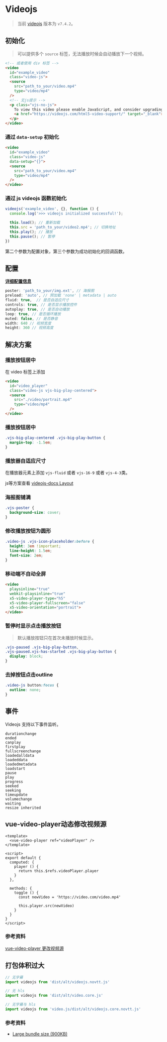 # Videojs

> 当前 [videojs](https://github.com/videojs/video.js) 版本为 `v7.4.2`。

## 初始化

> 可以提供多个 `source` 标签，无法播放时候会自动播放下一个视频。

``` html
<!-- 或者使用 div 标签 -->
<video 
  id="example_video" 
  class="video-js">
  <source 
    src="path_to_your/video.mp4" 
    type="video/mp4" 
  />
  <!-- 无js提示 -->
  <p class="vjs-no-js">
    To view this video please enable JavaScript, and consider upgrading to a web browser that
    <a href="https://videojs.com/html5-video-support/" target="_blank">supports HTML5 video</a>
  </p>
</video>
```

### 通过 `data-setup` 初始化

``` html
<video 
  id="example_video" 
  class="video-js" 
  data-setup="{}">
  <source 
    src="path_to_your/video.mp4" 
    type="video/mp4" 
  />
</video>
```

### 通过 js **videojs** 函数初始化

``` js
videojs('example_video', {}, function () {
  console.log('>>> videojs initialized successful!');

  this.load(); // 重新加载
  this.src = 'path_to_your/video2.mp4'; // 切换地址
  this.play(); // 播放
  this.pause(); // 暂停
})
```

第二个参数为配置对象，第三个参数为成功初始化的回调函数。

## 配置

[**详细配置信息**](https://docs.videojs.com/tutorial-options.html)

``` js
poster: 'path_to_your/img.ext', // 海报图
preload: 'auto', // 预加载 'none' | metadata | auto
fluid: true,  // 是否自适应尺寸
controls: true, // 是否显示播放控件
autoplay: true, // 是否自动播放
loop: true, // 是否循环播放
muted: false, // 是否静音
width: 640 // 视频宽度
height: 360 // 视频高度
```

## 解决方案

### 播放按钮居中

在 video 标签上添加

``` html
<video 
  id="video_player" 
  class="video-js vjs-big-play-centered">
  <source 
    src="./video/portrait.mp4" 
    type="video/mp4" 
  />
</video>
```

### 播放按钮居中

``` css
.vjs-big-play-centered .vjs-big-play-button {
  margin-top: -1.5em;
}
```

### 播放器自适应尺寸

在播放器元素上添加 `vjs-fluid` 或者 `vjs-16-9` 或者 `vjs-4-3`类。

js等方案查看 [videojs-docs Layout](https://docs.videojs.com/tutorial-layout.html)

### 海报图铺满

``` css
.vjs-poster {
  background-size: cover;
}
```

### 修改播放按钮为圆形

``` css
.video-js .vjs-icon-placeholder:before {
  height: 3em !important;
  line-height: 1.5em;
  font-size: 2em;
}
```

### 移动端不自动全屏

``` html
<video 
  playsinline="true" 
  webkit-playsinline="true" 
  x5-video-player-type="h5" 
  x5-video-player-fullscreen="false" 
  x5-video-orientation="portrait">
</video>
```

### 暂停时显示点击播放按钮

> 默认播放按钮只在首次未播放时候显示。

``` css
.vjs-paused .vjs-big-play-button, 
.vjs-paused.vjs-has-started .vjs-big-play-button { 
  display: block; 
}
```

### 去掉按钮点击outline

``` css
.video-js button:focus {
  outline: none;
}
```

## 事件

Videojs 支持以下事件监听。

```
durationchange
ended
canplay
firstplay
fullscreenchange
loadedalldata
loadeddata
loadedmetadata
loadstart
pause
play
progress
seeked
seeking
timeupdate
volumechange
waiting
resize inherited
```

## vue-video-player动态修改视频源

``` vue
<template>
  <vue-video-player ref="videoPlayer" />
</template>

<script>
export default {
  computed: {
    player () {
      return this.$refs.videoPlayer.player
    }
  },

  methods: {
    toggle () {
      const newVideo = 'https://video.com/video.mp4'

      this.player.src(newVideo)
    }
  }
}
</script>
```

### 参考资料

[vue-video-player 更改视频源](https://segmentfault.com/a/1190000014738331)

## 打包体积过大

``` js
// 无字幕
import videojs from 'dist/alt/videojs.novtt.js'

// 无 hls
import videojs from 'dist/alt/video.core.js'

// 无字幕与 hls
import videojs from 'video.js/dist/alt/videojs.core.novtt.js'
```

### 参考资料

- [Large bundle size (900KB)](https://github.com/videojs/video.js/issues/6166#issuecomment-520539730)
